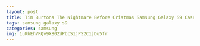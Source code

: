 ```yaml
---
layout: post
title: Tim Burtons The Nightmare Before Cristmas Samsung Galaxy S9 Case
tags: samsung galaxy s9
categories: samsung
img: 1uKbEhVRQv9X802dPbcS1jPS2C1jDu5fr
---
```

